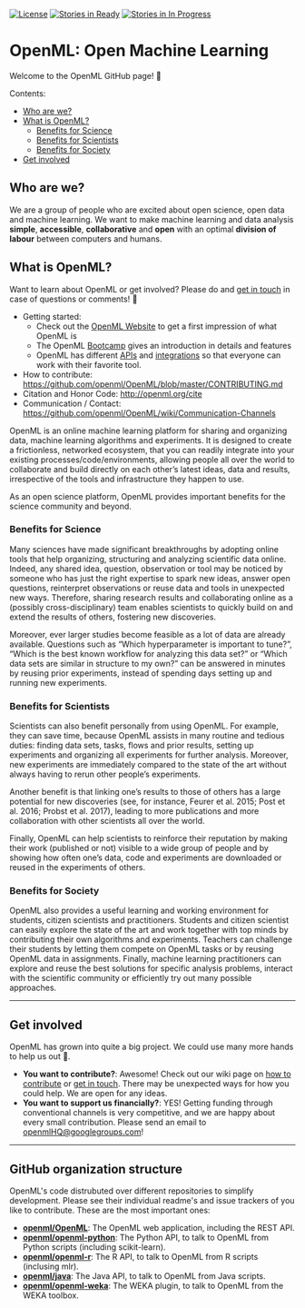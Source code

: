 [![License](https://img.shields.io/badge/License-BSD%203--Clause-blue.svg)](https://opensource.org/licenses/BSD-3-Clause)
[![Stories in Ready](https://badge.waffle.io/openml/OpenML.png?label=ready&title=Ready)](https://waffle.io/openml/OpenML)
[![Stories in In Progress](https://badge.waffle.io/openml/OpenML.png?label=in%20progress&title=In%20Progress)](https://waffle.io/openml/OpenML)

OpenML: Open Machine Learning
=============================
Welcome to the OpenML GitHub page! :tada:

Contents:
<!-- TOC depthFrom:2 depthTo:6 withLinks:1 updateOnSave:1 orderedList:0 -->
* [Who are we?](#who-are-we)
* [What is OpenML?](#what-is-openml)
     * [Benefits for Science](#benefits-for-science)
     * [Benefits for Scientists](#benefits-for-scientists)
     * [Benefits for Society](#benefits-for-society)
* [Get involved](#get-involved)
<!-- /TOC -->

## Who are we?
We are a group of people who are excited about open science, open data and machine learning. 
We want to make machine learning and data analysis **simple**, **accessible**, **collaborative** and **open** with an optimal **division of labour** between computers and humans. 

## What is OpenML?
Want to learn about OpenML or get involved? Please do and [get in touch](openmlHQ@googlegroups.com) in case of questions or comments! :incoming_envelope:

- Getting started:
    - Check out the [OpenML Website](https://www.openml.org) to get a first impression of what OpenML is 
    - The OpenML [Bootcamp](https://www.openml.org/guide) gives an introduction in details and features
    - OpenML has different [APIs](https://www.openml.org/guide/api) and [integrations](https://www.openml.org/guide/integrations) so that everyone can work with their favorite tool. 
- How to contribute: https://github.com/openml/OpenML/blob/master/CONTRIBUTING.md 
- Citation and Honor Code: http://openml.org/cite  
- Communication / Contact: https://github.com/openml/OpenML/wiki/Communication-Channels

OpenML is an online machine learning platform for sharing and organizing data, machine learning algorithms and experiments. It is designed to create a frictionless, networked ecosystem, that you can readily integrate into your existing processes/code/environments, allowing people all over the world to collaborate and build directly on each other’s latest ideas, data and results, irrespective of the tools and infrastructure they happen to use. 

As an open science platform, OpenML provides important benefits for the science community and beyond.

### Benefits for Science
Many sciences have made significant breakthroughs by adopting online tools that help organizing, structuring and analyzing scientific data
online. Indeed, any shared idea, question, observation or tool may be noticed by someone who has just the right expertise to spark new ideas, answer open questions, reinterpret observations or reuse data and tools in unexpected new ways. Therefore, sharing research results and collaborating online as a (possibly cross-disciplinary) team enables scientists to quickly build on and extend the results of others,
fostering new discoveries.

Moreover, ever larger studies become feasible as a lot of data are already available. Questions such as “Which hyperparameter is important to tune?”, “Which is the best known workflow for analyzing this data set?” or “Which data sets are similar in structure to my own?” can be answered in minutes by reusing prior experiments, instead of spending days setting up and running new experiments.

### Benefits for Scientists
Scientists can also benefit personally from using OpenML. For example, they can save time, because OpenML assists in many routine and tedious duties: finding data sets, tasks, flows and prior results, setting up experiments and organizing all experiments for further analysis. Moreover, new experiments are immediately compared to the state of the art without always having to rerun other people’s
experiments. 

Another benefit is that linking one’s results to those of others has a large potential for new discoveries (see, for instance, Feurer et al. 2015; Post et al. 2016; Probst et al. 2017), leading to more publications and more collaboration with other scientists all over the world.

Finally, OpenML can help scientists to reinforce their reputation by making their work (published or not) visible to a wide group of people and by showing how often one’s data, code and experiments are downloaded or reused in the experiments of others.

### Benefits for Society
OpenML also provides a useful learning and working environment for students, citizen scientists and practitioners. Students and citizen scientist can easily explore the state of the art and work together with top minds by contributing their own algorithms and experiments. Teachers can challenge their students by letting them compete on OpenML tasks or by reusing OpenML data in assignments. Finally, machine learning practitioners can explore and reuse the best solutions for specific analysis problems, interact with the scientific community or efficiently try out many possible approaches.

-------------------
## Get involved

OpenML has grown into quite a big project. We could use many more hands to help us out :wrench:. 

- **You want to contribute?**: Awesome! Check out our wiki page on [how to contribute](https://github.com/openml/OpenML/wiki/How-to-contribute) or [get in touch](https://github.com/openml/OpenML/wiki/Communication-Channels). There may be unexpected ways for how you could help. We are open for any ideas. 
- **You want to support us financially?**: YES! Getting funding through conventional channels is very competitive, and we are happy about every small contribution. Please send an email to openmlHQ@googlegroups.com!


-------------------
## GitHub organization structure

OpenML's code distrubuted over different repositories to simplify development. Please see their individual readme's and issue trackers of you like to contribute. These are the most important ones:

- **[openml/OpenML](https://github.com/openml/openml)**: The OpenML web application, including the REST API.
- **[openml/openml-python](https://github.com/openml/openml)**: The Python API, to talk to OpenML from Python scripts (including scikit-learn).
- **[openml/openml-r](https://github.com/openml/openml)**: The R API, to talk to OpenML from R scripts (inclusing mlr).
- **[openml/java](https://github.com/openml/openml)**: The Java API, to talk to OpenML from Java scripts.
- **[openml/openml-weka](https://github.com/openml/openml)**: The WEKA plugin, to talk to OpenML from the WEKA toolbox.





